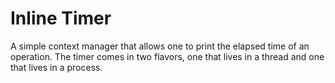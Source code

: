 # Inline Timer

A simple context manager that allows one to print the elapsed time of an operation.
The timer comes in two flavors, one that lives in a thread and one that lives in a process. 
